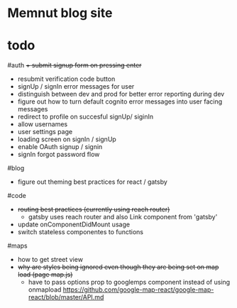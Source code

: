 # Memnut blog site

# todo

#auth
~~+ submit signup form on pressing enter~~
+ resubmit verification code button
+ signUp / signIn error messages for user
+ distinguish between dev and prod for better error reporting during dev
+ figure out how to turn default cognito error messages into user facing messages
+ redirect to profile on succesful signUp/ siginIn
+ allow usernames
+ user settings page
+ loading screen on signIn / signUp
+ enable OAuth signup / signin
+ signIn forgot password flow

#blog
+ figure out theming best practices for react / gatsby

#code
+ ~~routing best practices (currently using reach router)~~
    + gatsby uses reach router and also Link component from 'gatsby'
+ update onComponentDidMount usage
+ switch stateless componentes to functions

#maps
+ how to get street view
+ ~~why are styles being ignored even though they are being set on map load (page map.js)~~
    + have to pass options prop to googlemps component instead of using onmapload https://github.com/google-map-react/google-map-react/blob/master/API.md

